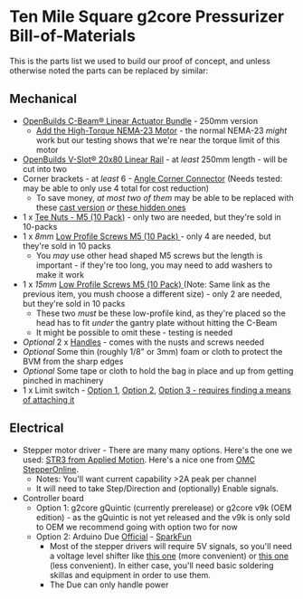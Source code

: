 # Ten Mile Square g2core Pressurizer Bill-of-Materials

This is the parts list we used to build our proof of concept, and unless otherwise noted the parts can be replaced by similar:

## Mechanical

- [OpenBuilds C-Beam® Linear Actuator Bundle](https://openbuildspartstore.com/c-beam-linear-actuator-bundle/) - 250mm version
  - [Add the High-Torque NEMA-23 Motor](https://openbuildspartstore.com/nema-23-stepper-motor-high-torque-series/) - the normal NEMA-23 _might_ work but our testing shows that we're near the torque limit of this motor
- [OpenBuilds V-Slot® 20x80 Linear Rail](https://openbuildspartstore.com/v-slot-20x80-linear-rail/) - at _least_ 250mm length - will be cut into two
- Corner brackets - at _least_ 6 - [Angle Corner Connector](https://openbuildspartstore.com/black-angle-corner-connector/) (Needs tested: may be able to only use 4 total for cost reduction)
  - To save money, *at most two of them* may be able to be replaced with these [cast version](https://openbuildspartstore.com/cast-corner-bracket/) *or* [these hidden ones](https://openbuildspartstore.com/inside-hidden-corner-bracket/)
- 1 x [Tee Nuts - M5 (10 Pack)](https://openbuildspartstore.com/tee-nuts-m5-10-pack/) - only two are needed, but they're sold in 10-packs
- 1 x *8mm* [Low Profile Screws M5 (10 Pack)
](https://openbuildspartstore.com/low-profile-screws-m5-10-pack/) - only 4 are needed, but they're sold in 10 packs
  - You *may* use other head shaped M5 screws but the length is important - if they're too long, you may need to add washers to make it work
- 1 x *15mm* [Low Profile Screws M5 (10 Pack)
](https://openbuildspartstore.com/low-profile-screws-m5-10-pack/) (Note: Same link as the previous item, you mush choose a different size) - only 2 are needed, but they're sold in 10 packs
  - These two *must* be these low-profile kind, as they're placed so the head has to fit *under* the gantry plate without hitting the C-Beam
  - It might be possible to omit these - testing is needed
- *Optional* 2 x [Handles](https://openbuildspartstore.com/v-slot-door-handle/) - comes with the nusts and screws needed
- *Optional* Some thin (roughly 1/8" or 3mm) foam or cloth to protect the BVM from the sharp edges
- *Optional* Some tape or cloth to hold the bag in place and up from getting pinched in machinery
- 1 x Limit switch - [Option 1](https://openbuildspartstore.com/xtension-limit-switch-kit/), [Option 2](https://openbuildspartstore.com/micro-limit-switch-kit/), [Option 3 -  requires finding a means of attaching it](https://openbuildspartstore.com/micro-limit-switch/)

## Electrical

- Stepper motor driver - There are many many options. Here's the one we used: [STR3 from Applied Motion](https://www.applied-motion.com/products/STR3-miniature-advanced-microstep-drive). Here's a nice one from [OMC StepperOnline](https://www.omc-stepperonline.com/digital-stepper-driver-10-42a-20-50vdc-for-nema-17-23-24-stepper-motor-dm542t.html).
  - Notes: You'll want current capability >2A peak per channel
  - It will need to take Step/Direction and (optionally) Enable signals.
- Controller board
  - Option 1: g2core gQuintic (currently prerelease) or g2core v9k (OEM edition) - as the gQuintic is not yet released and the v9k is only sold to OEM we recommend going with option two for now
  - Option 2: Arduino Due [Official](https://store.arduino.cc/usa/due) - [SparkFun](https://www.sparkfun.com/products/11589)
    - Most of the stepper drivers will require 5V signals, so you'll need a voltage level shifter like [this one](https://www.adafruit.com/product/757) (more convenient) or [this one](https://www.adafruit.com/product/1787) (less convenient). In either case, you'll need basic soldering skillas and equipment in order to use them.
    - The Due can only handle power 
  
